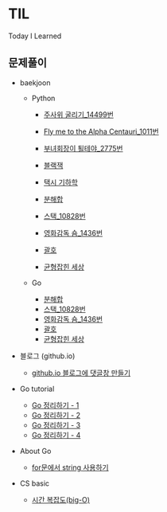# TIL
Today I Learned


## 문제풀이

- baekjoon
  - Python
    - [주사위 굴리기_14499번](https://already-ready.github.io/2019/12/27/%EC%A3%BC%EC%82%AC%EC%9C%84%EA%B5%B4%EB%A6%AC%EA%B8%B0-14499%EB%B2%88/)

    - [Fly me to the Alpha Centauri_1011번](https://already-ready.github.io/2019/12/30/Fly%20me%20to%20the%20Alpha%20Centauri/)
    - [부녀회장이 퇼테야_2775번](https://already-ready.github.io/2020/01/01/%EB%B6%80%EB%85%80%ED%9A%8C%EC%9E%A5%EC%9D%B4%EB%90%A0%ED%85%8C%EC%95%BC-2775%EB%B2%88/)
    - [블랙잭](https://already-ready.github.io/2020/01/03/%EB%B8%94%EB%9E%99%EC%9E%AD-2798%EB%B2%88/)
    - [택시 기하학](https://already-ready.github.io/2020/01/03/%ED%83%9D%EC%8B%9C%EA%B8%B0%ED%95%98%ED%95%99-3053%EB%B2%88/)
    - [분해합](https://already-ready.github.io/2020/01/08/%EB%B6%84%ED%95%B4%ED%95%A9-2231%EB%B2%88/)  
    - [스택_10828번](https://already-ready.github.io/2020/01/15/%EC%8A%A4%ED%83%9D-10828%EB%B2%88/)  
    - [영화감독 숌_1436번](https://already-ready.github.io/2020/01/15/%EC%98%81%ED%99%94%EA%B0%90%EB%8F%85-%EC%88%8C-1436%EB%B2%88/)  
    - [괄호](https://already-ready.github.io/2020/01/16/%EA%B4%84%ED%98%B8-9012%EB%B2%88/)   
    - [균형잡힌 세상](https://already-ready.github.io/2020/01/19/%EA%B7%A0%ED%98%95%EC%9E%A1%ED%9E%8C-%EC%84%B8%EC%83%81-4949%EB%B2%88/)
    
  - Go
    - [분해합](https://already-ready.github.io/2020/01/08/%EB%B6%84%ED%95%B4%ED%95%A9-2231%EB%B2%88/)  
    - [스택_10828번](https://already-ready.github.io/2020/01/15/%EC%8A%A4%ED%83%9D-10828%EB%B2%88/)  
    - [영화감독 숌_1436번](https://already-ready.github.io/2020/01/15/%EC%98%81%ED%99%94%EA%B0%90%EB%8F%85-%EC%88%8C-1436%EB%B2%88/)  
    - [괄호](https://already-ready.github.io/2020/01/16/%EA%B4%84%ED%98%B8-9012%EB%B2%88/)  
    - [균형잡힌 세상](https://already-ready.github.io/2020/01/19/%EA%B7%A0%ED%98%95%EC%9E%A1%ED%9E%8C-%EC%84%B8%EC%83%81-4949%EB%B2%88/)

- 블로그 (github.io)
  - [github.io 블로그에 댓글창 만들기](https://already-ready.github.io/2020/01/03/hexo%EB%B8%94%EB%A1%9C%EA%B7%B8-%EB%8C%93%EA%B8%80%EC%B0%BD%EB%A7%8C%EB%93%A4%EA%B8%B0-icarus%ED%85%8C%EB%A7%88/)  




- Go tutorial
  - [Go 정리하기 - 1](https://already-ready.github.io/2020/01/06/Golang-%EC%A0%95%EB%A6%AC%ED%95%98%EA%B8%B0-1/)
  - [Go 정리하기 - 2](https://already-ready.github.io/2020/01/07/Golang-%EC%A0%95%EB%A6%AC%ED%95%98%EA%B8%B0-2/)
  - [Go 정리하기 - 3](https://already-ready.github.io/2020/01/08/Golang-%EC%A0%95%EB%A6%AC%ED%95%98%EA%B8%B0-3/)
  - [Go 정리하기 - 4](https://already-ready.github.io/2020/01/09/Golang-%EC%A0%95%EB%A6%AC%ED%95%98%EA%B8%B0-4/)
  
  
- About Go
  - [for문에서 string 사용하기](https://already-ready.github.io/2020/01/15/for%EB%AC%B8%EC%97%90%EC%84%9C-string-%EC%82%AC%EC%9A%A9%ED%95%98%EA%B8%B0/)

- CS basic
  - [시간 복잡도(big-O)](https://already-ready.github.io/2020/01/23/%EC%8B%9C%EA%B0%84%EB%B3%B5%EC%9E%A1%EB%8F%84-big-O/)

  
